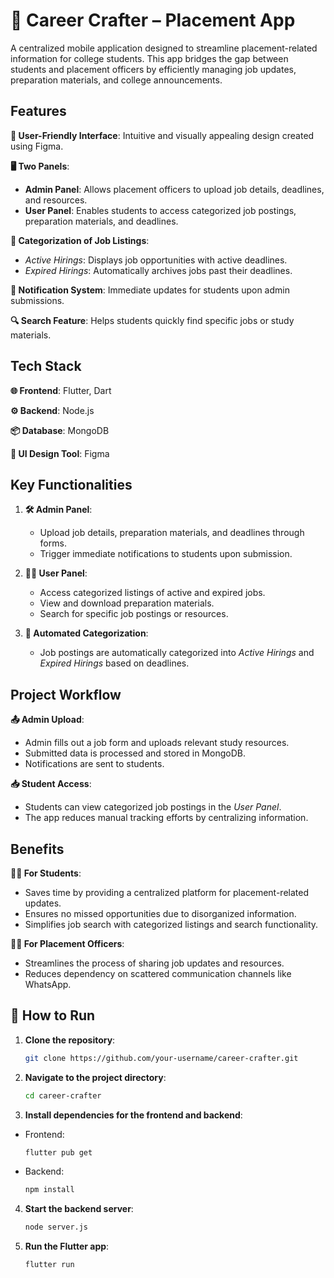 # **🎯 Career Crafter – Placement App**

A centralized mobile application designed to streamline placement-related information for college students. This app bridges the gap between students and placement officers by efficiently managing job updates, preparation materials, and college announcements.


## **Features**
**🎨 User-Friendly Interface**: Intuitive and visually appealing design created using Figma.

**🖥️ Two Panels**:
  - **Admin Panel**: Allows placement officers to upload job details, deadlines, and resources.
  - **User Panel**: Enables students to access categorized job postings, preparation materials, and deadlines.

**📂 Categorization of Job Listings**:
  - *Active Hirings*: Displays job opportunities with active deadlines.
  - *Expired Hirings*: Automatically archives jobs past their deadlines.

**📣 Notification System**: Immediate updates for students upon admin submissions.

**🔍 Search Feature**: Helps students quickly find specific jobs or study materials.


## **Tech Stack**
**🌐 Frontend**: Flutter, Dart  

**⚙️ Backend**: Node.js  

**📦 Database**: MongoDB  

**🎨 UI Design Tool**: Figma  


## **Key Functionalities**
1. **🛠️ Admin Panel**:
   - Upload job details, preparation materials, and deadlines through forms.
   - Trigger immediate notifications to students upon submission.

2. **👨‍🎓 User Panel**:
   - Access categorized listings of active and expired jobs.
   - View and download preparation materials.
   - Search for specific job postings or resources.

3. **📂 Automated Categorization**:
   - Job postings are automatically categorized into *Active Hirings* and *Expired Hirings* based on deadlines.


## **Project Workflow**
**📤 Admin Upload**:
   - Admin fills out a job form and uploads relevant study resources.
   - Submitted data is processed and stored in MongoDB.
   - Notifications are sent to students.

**📥 Student Access**:
   - Students can view categorized job postings in the *User Panel*.
   - The app reduces manual tracking efforts by centralizing information.


## **Benefits**
**👩‍🎓 For Students**:
  - Saves time by providing a centralized platform for placement-related updates.
  - Ensures no missed opportunities due to disorganized information.
  - Simplifies job search with categorized listings and search functionality.

**👩‍🏫 For Placement Officers**:
  - Streamlines the process of sharing job updates and resources.
  - Reduces dependency on scattered communication channels like WhatsApp.


## **🚀 How to Run**
1. **Clone the repository**:
   ```bash
   git clone https://github.com/your-username/career-crafter.git


2. **Navigate to the project directory**:
     ```bash
    cd career-crafter
   
3. **Install dependencies for the frontend and backend**:
  - Frontend:
    ```bash
    flutter pub get
  - Backend:
    ```bash
    npm install
    
4. **Start the backend server**:
    ```bash
    node server.js

5. **Run the Flutter app**:
   ```bash
   flutter run
